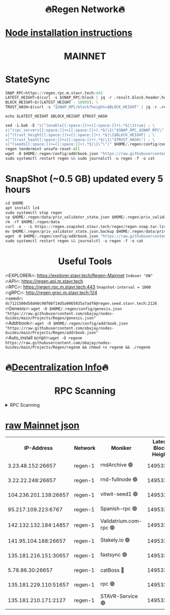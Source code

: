 <h1 align="center"> 🔥Regen Network🔥</h1>

[Node installation instructions](https://github.com/obajay/nodes-Guides/tree/main/Projects/Regen)
=
<h1 align="center"> MAINNET</h1>

# StateSync
```python
SNAP_RPC=https://regen.rpc.m.stavr.tech:443
LATEST_HEIGHT=$(curl -s $SNAP_RPC/block | jq -r .result.block.header.height); \
BLOCK_HEIGHT=$((LATEST_HEIGHT - 1000)); \
TRUST_HASH=$(curl -s "$SNAP_RPC/block?height=$BLOCK_HEIGHT" | jq -r .result.block_id.hash)

echo $LATEST_HEIGHT $BLOCK_HEIGHT $TRUST_HASH

sed -i.bak -E "s|^(enable[[:space:]]+=[[:space:]]+).*$|\1true| ; \
s|^(rpc_servers[[:space:]]+=[[:space:]]+).*$|\1\"$SNAP_RPC,$SNAP_RPC\"| ; \
s|^(trust_height[[:space:]]+=[[:space:]]+).*$|\1$BLOCK_HEIGHT| ; \
s|^(trust_hash[[:space:]]+=[[:space:]]+).*$|\1\"$TRUST_HASH\"| ; \
s|^(seeds[[:space:]]+=[[:space:]]+).*$|\1\"\"|" $HOME/.regen/config/config.toml
regen tendermint unsafe-reset-all
wget -O $HOME/.regen/config/addrbook.json "https://raw.githubusercontent.com/obajay/nodes-Guides/main/Projects/Regen/addrbook.json"
sudo systemctl restart regen && sudo journalctl -u regen -f -o cat
```
# SnapShot (~0.5 GB) updated every 5 hours
```python
cd $HOME
apt install lz4
sudo systemctl stop regen
cp $HOME/.regen/data/priv_validator_state.json $HOME/.regen/priv_validator_state.json.backup
rm -rf $HOME/.regen/data
curl -o - -L https://regen.snapshot.stavr.tech/regen/regen-snap.tar.lz4 | lz4 -c -d - | tar -x -C $HOME/.regen --strip-components 2
mv $HOME/.regen/priv_validator_state.json.backup $HOME/.regen/data/priv_validator_state.json
wget -O $HOME/.regen/config/addrbook.json "https://raw.githubusercontent.com/obajay/nodes-Guides/main/Projects/Regen/addrbook.json"
sudo systemctl restart regen && journalctl -u regen -f -o cat
```

 <h1 align="center"> Useful Tools</h1>

🔥EXPLORER🔥:     https://explorer.stavr.tech/Regen-Mainnet        `Indexer "ON"` \
🔥API🔥:          https://regen.api.m.stavr.tech \
🔥RPC🔥:          https://regen.rpc.m.stavr.tech:443              `Snapshot-interval = 1000` \
🔥gRPC🔥:         http://regen.grpc.m.stavr.tech:124 \
🔥seed🔥:      `dc7121500d58d40c98f06f14d5a9065935a7adf6@regen.seed.stavr.tech:2126` \
🔥Genesis🔥:   `wget -O $HOME/.regen/config/genesis.json "https://raw.githubusercontent.com/obajay/nodes-Guides/main/Projects/Regen/genesis.json"` \
🔥Addrbook🔥:  `wget -O $HOME/.regen/config/addrbook.json "https://raw.githubusercontent.com/obajay/nodes-Guides/main/Projects/Regen/addrbook.json"` \
🔥Auto_install script🔥:`wget -O regenm https://raw.githubusercontent.com/obajay/nodes-Guides/main/Projects/Regen/regenm && chmod +x regenm && ./regenm`

🔥[Decentralization Info](https://github.com/obajay/StateSync-snapshots/tree/main/Projects/Regen/Decentralization)🔥
=
<h1 align="center"> RPC Scanning</h1>

<details>
<summary>RPC Scanning</summary>

<h2 align="center"> We scan nodes in real time every 4 hours. And we provide the final result of RPC endpoints.
We cannot influence the operation of these nodes in any way. </h2>


```python
If Voting Power is higher than 0 --> then the Node is a validator of the network and may be subject to attack and be a potential threat to the chain.
```
```python
We marked such validators with a red symbol
```

</details>

[raw Mainnet json](https://rpc-check.regenm.stavr.tech/regenm/rpc-regenm-result.json)
=


<table><tr><th>IP-Address</th><th>Network</th><th>Moniker</th><th>Latest Block Height</th><th>Earliest Block Height</th><th>Catching Up</th><th>Tx Index</th><th>Voting Power</th><th>Scan Time</th></tr><tr><td>3.23.48.152:26657</td><td>regen-1</td><td>rndArchive 🟢</td><td>14953306</td><td>1</td><td>False</td><td>on</td><td>0</td><td>2024-03-03T07:13:41.299637657UTC</td></tr><tr><td>3.22.22.248:26657</td><td>regen-1</td><td>rnd-fullnode 🟢</td><td>14953305</td><td>4134001</td><td>False</td><td>on</td><td>0</td><td>2024-03-03T07:13:38.618081312UTC</td></tr><tr><td>104.236.201.138:26657</td><td>regen-1</td><td>vitwit-seed1 🟢</td><td>14953300</td><td>8943001</td><td>False</td><td>on</td><td>0</td><td>2024-03-03T07:13:14.918510346UTC</td></tr><tr><td>95.217.109.223:6767</td><td>regen-1</td><td>Spanish-rpc 🟢</td><td>14953308</td><td>10068001</td><td>False</td><td>on</td><td>0</td><td>2024-03-03T07:13:54.366660011UTC</td></tr><tr><td>142.132.132.184:14857</td><td>regen-1</td><td>Validatrium.com-rpc 🟢</td><td>14953308</td><td>11175001</td><td>False</td><td>on</td><td>0</td><td>2024-03-03T07:13:54.589628144UTC</td></tr><tr><td>141.95.104.188:26657</td><td>regen-1</td><td>Stakely.io 🟢</td><td>14953304</td><td>13442501</td><td>False</td><td>on</td><td>0</td><td>2024-03-03T07:13:31.828263778UTC</td></tr><tr><td>135.181.216.151:30657</td><td>regen-1</td><td>fastsync 🟢</td><td>14953306</td><td>14457001</td><td>False</td><td>off</td><td>0</td><td>2024-03-03T07:13:43.884583729UTC</td></tr><tr><td>5.78.86.30:26657</td><td>regen-1</td><td>catBoss 🔴</td><td>14953311</td><td>14797001</td><td>False</td><td>on</td><td>9086567764</td><td>2024-03-03T07:14:09.964764505UTC</td></tr><tr><td>135.181.229.110:51657</td><td>regen-1</td><td>rpc 🟢</td><td>14953304</td><td>14844001</td><td>False</td><td>on</td><td>0</td><td>2024-03-03T07:13:29.565163004UTC</td></tr><tr><td>135.181.210.171:2127</td><td>regen-1</td><td>STAVR-Service 🟢</td><td>14953311</td><td>14951001</td><td>False</td><td>on</td><td>0</td><td>2024-03-03T07:14:14.337572647UTC</td></tr></table>